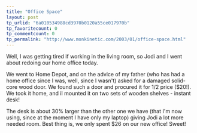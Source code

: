 ```yaml
---
title: "Office Space"
layout: post
tp_urlid: "6a010534988cd3970b0120a55ce017970b"
tp_favoritecount: 0
tp_commentcount: 0
tp_permalink: "http://www.monkinetic.com/2003/01/office-space.html"
---
```

Well, I was getting tired if working in the living room, so Jodi and I went about redoing our home office today.

We went to Home Depot, and on the advice of my father (who has had a home office since I was, well, since I wasn&#39;t) asked for a damaged solid-core wood door. We found such a door and procured it for 1/2 price ($20!). We took it home, and iI mounted it on two sets of wooden shelves - instant desk!

<div align="center"></div>

The desk is about 30% larger than the other one we have (that I&#39;m now using, since at the moment I have only my laptop) giving Jodi a lot more needed room. Best thing is, we only spent $26 on our new office! Sweet!
